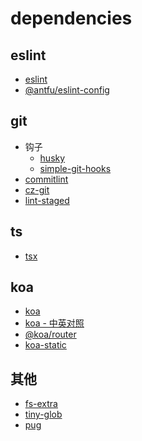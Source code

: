 # dependencies

## eslint

- [eslint](https://eslint.org/docs/latest/use/getting-started)
- [@antfu/eslint-config](https://github.com/antfu/eslint-config)

## git

- 钩子
  - [husky](https://typicode.github.io/husky/zh/get-started.html)
  - [simple-git-hooks](https://github.com/toplenboren/simple-git-hooks)
- [commitlint](https://commitlint.js.org/guides/getting-started.html)
- [cz-git](https://cz-git.qbb.sh/zh/guide/)
- [lint-staged](https://github.com/lint-staged/lint-staged)

## ts

- [tsx](https://tsx.is/getting-started)

## koa

- [koa](https://koajs.com/)
- [koa - 中英对照](https://koa.nodejs.cn/)
- [@koa/router](https://github.com/koajs/router)
- [koa-static](https://github.com/koajs/static)
<!-- - [@koa/send](https://github.com/koajs/send) -->

## 其他

- [fs-extra](https://github.com/jprichardson/node-fs-extra)
- [tiny-glob](https://github.com/terkelg/tiny-glob)
- [pug](https://github.com/pugjs/pug)
